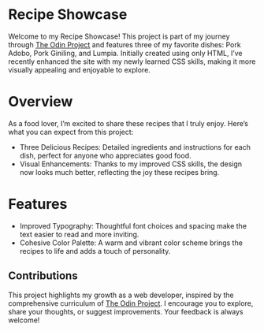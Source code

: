 # Recipe Showcase
Welcome to my Recipe Showcase! This project is part of my journey through [The Odin Project](https://www.theodinproject.com/) and features three of my favorite dishes: Pork Adobo, Pork Giniling, and Lumpia. Initially created using only HTML, I’ve recently enhanced the site with my newly learned CSS skills, making it more visually appealing and enjoyable to explore.

# Overview
As a food lover, I’m excited to share these recipes that I truly enjoy. Here’s what you can expect from this project:
* Three Delicious Recipes: Detailed ingredients and instructions for each dish, perfect for anyone who appreciates good food.
* Visual Enhancements: Thanks to my improved CSS skills, the design now looks much better, reflecting the joy these recipes bring.

# Features
* Improved Typography: Thoughtful font choices and spacing make the text easier to read and more inviting.
* Cohesive Color Palette: A warm and vibrant color scheme brings the recipes to life and adds a touch of personality.

## Contributions
This project highlights my growth as a web developer, inspired by the comprehensive curriculum of [The Odin Project](https://www.theodinproject.com/). I encourage you to explore, share your thoughts, or suggest improvements. Your feedback is always welcome!
